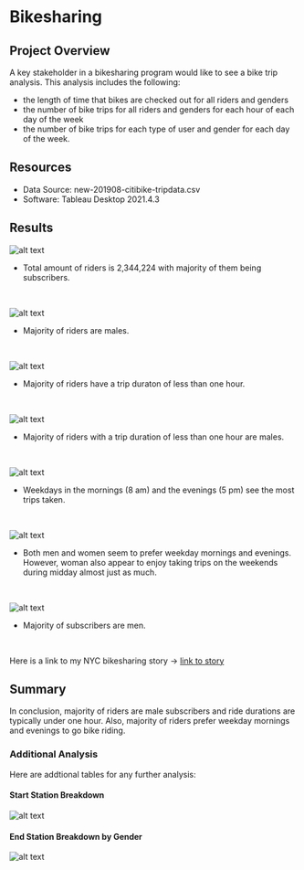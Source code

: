 # Bikesharing

## Project Overview
A key stakeholder in a bikesharing program would like to see a bike trip analysis. This analysis includes the following:
- the length of time that bikes are checked out for all riders and genders
- the number of bike trips for all riders and genders for each hour of each day of the week
- the number of bike trips for each type of user and gender for each day of the week.

## Resources
- Data Source: new-201908-citibike-tripdata.csv
- Software: Tableau Desktop 2021.4.3

## Results
![alt text](https://github.com/thehatch4815162342/bikesharing/blob/main/Images/customer_breakdown.png?raw=true)
- Total amount of riders is 2,344,224 with majority of them being subscribers. 

<br />

![alt text](https://github.com/thehatch4815162342/bikesharing/blob/main/Images/gender_breakdown.png?raw=true)
- Majority of riders are males.

<br />

![alt text](https://github.com/thehatch4815162342/bikesharing/blob/main/Images/checkout_time_for_users.png?raw=true)
- Majority of riders have a trip duraton of less than one hour. 

<br />

![alt text](https://github.com/thehatch4815162342/bikesharing/blob/main/Images/checkout_time_by_gender.png?raw=true)
- Majority of riders with a trip duration of less than one hour are males. 

<br />

![alt text](https://github.com/thehatch4815162342/bikesharing/blob/main/Images/trips_by_gender.png?raw=true)
- Weekdays in the mornings (8 am) and the evenings (5 pm) see the most trips taken. 

<br />

![alt text](https://github.com/thehatch4815162342/bikesharing/blob/main/Images/trips_by_weekday_for_each_hour.png?raw=true)
- Both men and women seem to prefer weekday mornings and evenings. However, woman also appear to enjoy taking trips on the weekends during midday almost just as much. 

<br />

![alt text](https://github.com/thehatch4815162342/bikesharing/blob/main/Images/trips_by_gender_by_weekday.png?raw=true)
- Majority of subscribers are men. 

<br />

Here is a link to my NYC bikesharing story -> [link to story](https://public.tableau.com/app/profile/sierra.dubois/viz/bikesharing_16453883736400/NYCBikesharing?publish=yes)


## Summary
In conclusion, majority of riders are male subscribers and ride durations are typically under one hour. Also, majority of riders prefer weekday mornings and evenings to go bike riding.

### Additional Analysis
Here are addtional tables for any further analysis:

#### Start Station Breakdown
![alt text](https://github.com/thehatch4815162342/bikesharing/blob/main/Images/start_station_breakdown.png?raw=true)

#### End Station Breakdown by Gender
![alt text](https://github.com/thehatch4815162342/bikesharing/blob/main/Images/end_station_breakdown_by_gender.png?raw=true)

